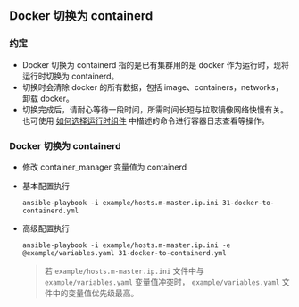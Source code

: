 ## Docker 切换为 containerd

### 约定

- Docker 切换为 containerd 指的是已有集群用的是 docker 作为运行时，现将运行时切换为 containerd。
- 切换时会清除 docker 的所有数据，包括 image、containers，networks，卸载 docker。
- 切换完成后，请耐心等待一段时间，所需时间长短与拉取镜像网络快慢有关。也可使用 [如何选择运行时组件](../09/如何选择运行时组件.md) 中描述的命令进行容器日志查看等操作。

### Docker 切换为 containerd

- 修改 container_manager 变量值为 containerd

- 基本配置执行
  ```
  ansible-playbook -i example/hosts.m-master.ip.ini 31-docker-to-containerd.yml
  ```

- 高级配置执行
  ```
  ansible-playbook -i example/hosts.m-master.ip.ini -e @example/variables.yaml 31-docker-to-containerd.yml
  ```
  > 若 `example/hosts.m-master.ip.ini` 文件中与 `example/variables.yaml` 变量值冲突时， `example/variables.yaml` 文件中的变量值优先级最高。